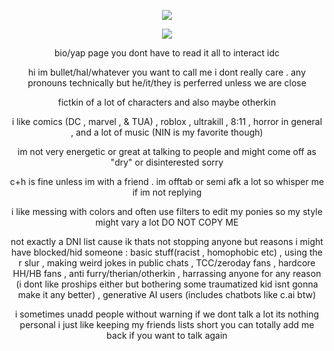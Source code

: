 <div align="center">

![](https://files.catbox.moe/00cj8x.png)

![](https://komarev.com/ghpvc/?username=bitethebullett&color=c2110f&label=VIEWS&abbreviated=true) 

bio/yap page you dont have to read it all to interact idc

hi im bullet/hal/whatever you want to call me i dont really care . any pronouns technically but he/it/they is perferred unless we are close

fictkin of a lot of characters and also maybe otherkin

i like comics (DC , marvel , & TUA) , roblox , ultrakill , 8:11 , horror in general , and a lot of music (NIN is my favorite though)

im not very energetic or great at talking to people and might come off as "dry" or disinterested sorry

c+h is fine unless im with a friend . im offtab or semi afk a lot so whisper me if im not replying

i like messing with colors and often use filters to edit my ponies so my style might vary a lot DO NOT COPY ME

not exactly a DNI list cause ik thats not stopping anyone but reasons i might have blocked/hid someone : basic stuff(racist , homophobic etc) , using the r slur , making weird jokes in public chats , TCC/zeroday fans , hardcore HH/HB fans , anti furry/therian/otherkin , harrassing anyone for any reason (i dont like proships either but bothering some traumatized kid isnt gonna make it any better) , generative AI users (includes chatbots like c.ai btw)

i sometimes unadd people without warning if we dont talk a lot its nothing personal i just like keeping my friends lists short you can totally add me back if you want to talk again
</div>
